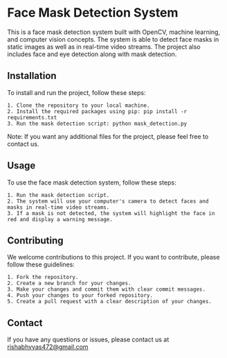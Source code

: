 # Face Mask Detection System

This is a face mask detection system built with OpenCV, machine learning, and computer vision concepts. The system is able to detect face masks in static images as well as in real-time video streams. The project also includes face and eye detection along with mask detection.

## Installation

To install and run the project, follow these steps:

    1. Clone the repository to your local machine.
    2. Install the required packages using pip: pip install -r requirements.txt
    3. Run the mask detection script: python mask_detection.py

Note: If you want any additional files for the project, please feel free to contact us.

## Usage

To use the face mask detection system, follow these steps:

    1. Run the mask detection script.
    2. The system will use your computer's camera to detect faces and masks in real-time video streams.
    3. If a mask is not detected, the system will highlight the face in red and display a warning message.

## Contributing

We welcome contributions to this project. If you want to contribute, please follow these guidelines:

    1. Fork the repository.
    2. Create a new branch for your changes.
    3. Make your changes and commit them with clear commit messages.
    4. Push your changes to your forked repository.
    5. Create a pull request with a clear description of your changes.

## Contact

If you have any questions or issues, please contact us at rishabhvyas472@gmail.com

